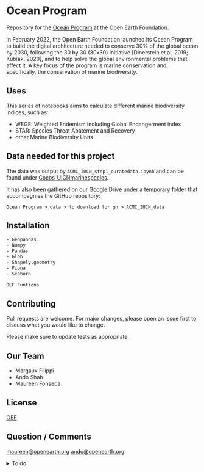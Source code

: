 # Ocean Program

Repository for the [Ocean Program](https://www.openearth.org/projects/ocean-program) at the Open Earth Foundation.

In February 2022, the Open Earth Foundation launched its Ocean Program to build the digital architecture needed to conserve 30% of the global ocean by 2030, following the 30 by 30 (30x30) initiative [Dinerstein et al, 2019; Kubiak, 2020], and to help solve the global environmental problems that affect it. 
A key focus of the program is marine conservation and, specifically, the conservation of marine biodiversity.

## Uses
This series of notebooks aims to calculate different marine biodiversity indices, such as:
- WEGE: Weighted Endemism including Global Endangerment index
- STAR: Species Threat Abatement and Recovery
- other Marine Biodiversity Units

## Data needed for this project

The data was output by `ACMC_IUCN_step1_curatedata.ipynb` and can be found under [Cocos_UICNmarinespecies](https://drive.google.com/drive/folders/1waEAtfQwErhBKH3GkTHZXIlbadzH3HYu?usp=sharing).

It has also been gathered on our [Google Drive](https://drive.google.com/drive/folders/1yElWSaK0tWvlyDvjNUSpqnnwEJGMGdPX?usp=sharing) under a temporary folder that accompagnies the GitHub repository: 

`Ocean Program > data > to download for gh > ACMC_IUCN_data`

## Installation
```bash
- Geopandas
- Numpy
- Pandas
- Glob
- Shapely.geometry
- Fiona
- Seaborn
```

```bash
OEF Funtions
```

## Contributing
Pull requests are welcome. For major changes, please open an issue first to discuss what you would like to change.

Please make sure to update tests as appropriate.

## Our Team
- Margaux Filippi
- Ando Shah
- Maureen Fonseca

## License
[OEF](https://www.openearth.org)

## Question / Comments
maureen@openearth.org
ando@openearth.org







<details>
  <summary> To do</summary>
  
  ### Repository
  - [x] set up the [docs](https://github.com/Open-Earth-Foundation/oceanprogram/tree/main/docs) folder  
  - [ ] we need to add a proper .gitignore
  - [ ] we need to add a proper license
</details>
